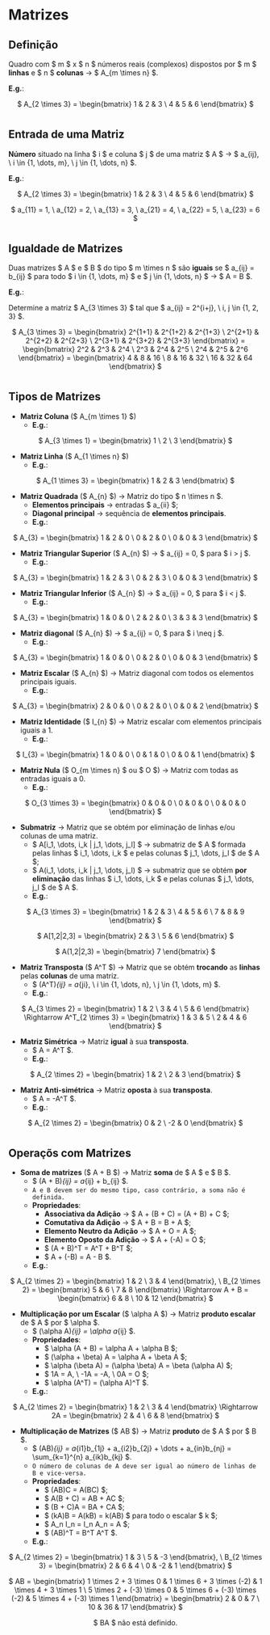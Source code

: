 # __Matrizes__

## __Definição__

Quadro com $ m $ x $ n $ números reais (complexos) dispostos por $ m $ __linhas__ e $ n $ __colunas__ -> $ A_{m \times n} $.

__E.g.__: 

<div align=center>

$ A_{2 \times 3} = \begin{bmatrix} 1 & 2 & 3 \\ 4 & 5 & 6 \end{bmatrix} $

</div>

#

## __Entrada de uma Matriz__

__Número__ situado na linha $ i $ e coluna $ j $ de uma matriz $ A $ -> $ a_{ij}, \ i \in \{1, \dots, m\}, \ j \in \{1, \dots, n\} $.

__E.g.__:

<div align=center>

$ A_{2 \times 3} = \begin{bmatrix} 1 & 2 & 3 \\ 4 & 5 & 6 \end{bmatrix} $

$ a_{11} = 1, \ a_{12} = 2, \ a_{13} = 3, \ a_{21} = 4, \ a_{22} = 5, \ a_{23} = 6 $

</div>

#

## __Igualdade de Matrizes__

Duas matrizes $ A $ e $ B $ do tipo $ m \times n $ são __iguais__ se $ a_{ij} = b_{ij} $ para todo $ i \in \{1, \dots, m\} $ e $ j \in \{1, \dots, n\} $ -> $ A = B $.

__E.g.__:

Determine a matriz $ A_{3 \times 3} $ tal que $ a_{ij} = 2^{i+j}, \ i, j \in \{1, 2, 3\} $.

<div align=center>

$ A_{3 \times 3} = \begin{bmatrix} 2^{1+1} & 2^{1+2} & 2^{1+3} \\ 2^{2+1} & 2^{2+2} & 2^{2+3} \\ 2^{3+1} & 2^{3+2} & 2^{3+3} \end{bmatrix} = \begin{bmatrix} 2^2 & 2^3 & 2^4 \\ 2^3 & 2^4 & 2^5 \\ 2^4 & 2^5 & 2^6 \end{bmatrix} = \begin{bmatrix} 4 & 8 & 16 \\ 8 & 16 & 32 \\ 16 & 32 & 64 \end{bmatrix} $

</div>

#

## __Tipos de Matrizes__

* __Matriz Coluna__ ($ A_{m \times 1} $)
    * __E.g.__:

<div align=center>

$ A_{3 \times 1} = \begin{bmatrix} 1 \\ 2 \\ 3 \end{bmatrix} $

</div>

* __Matriz Linha__ ($ A_{1 \times n} $)
    * __E.g.__:

<div align=center>

$ A_{1 \times 3} = \begin{bmatrix} 1 & 2 & 3 \end{bmatrix} $

</div>

* __Matriz Quadrada__ ($ A_{n} $) -> Matriz do tipo $ n \times n $.
    * __Elementos principais__ -> entradas $ a_{ii} $;
    * __Diagonal principal__ -> sequência de __elementos principais__.
    * __E.g.__:

<div align=center>

$ A_{3} = \begin{bmatrix} 1 & 2 & 0 \\ 0 & 2 & 0 \\ 0 & 0 & 3 \end{bmatrix} $

</div>

* __Matriz Triangular Superior__ ($ A_{n} $) -> $ a_{ij} = 0, $ para $ i > j $.
    * __E.g.__:

<div align=center>

$ A_{3} = \begin{bmatrix} 1 & 2 & 3 \\ 0 & 2 & 3 \\ 0 & 0 & 3 \end{bmatrix} $

</div>

* __Matriz Triangular Inferior__ ($ A_{n} $) -> $ a_{ij} = 0, $ para $ i < j $.
    * __E.g.__:

<div align=center>

$ A_{3} = \begin{bmatrix} 1 & 0 & 0 \\ 2 & 2 & 0 \\ 3 & 3 & 3 \end{bmatrix} $

</div>

* __Matriz diagonal__ ($ A_{n} $) -> $ a_{ij} = 0, $ para $ i \neq j $.
    * __E.g.__:

<div align=center>

$ A_{3} = \begin{bmatrix} 1 & 0 & 0 \\ 0 & 2 & 0 \\ 0 & 0 & 3 \end{bmatrix} $

</div>

* __Matriz Escalar__ ($ A_{n} $) -> Matriz diagonal com todos os elementos principais iguais.
    * __E.g.__:

<div align=center>

$ A_{3} = \begin{bmatrix} 2 & 0 & 0 \\ 0 & 2 & 0 \\ 0 & 0 & 2 \end{bmatrix} $

</div>

* __Matriz Identidade__ ($ I_{n} $) -> Matriz escalar com elementos principais iguais a 1.
    * __E.g.__:

<div align=center>

$ I_{3} = \begin{bmatrix} 1 & 0 & 0 \\ 0 & 1 & 0 \\ 0 & 0 & 1 \end{bmatrix} $

</div>

* __Matriz Nula__ ($ O_{m \times n} $ ou $ O $) -> Matriz com todas as entradas iguais a 0.
    * __E.g.__:

<div align=center>

$ O_{3 \times 3} = \begin{bmatrix} 0 & 0 & 0 \\ 0 & 0 & 0 \\ 0 & 0 & 0 \end{bmatrix} $

</div>

* __Submatriz__ -> Matriz que se obtém por eliminação de linhas e/ou colunas de uma matriz.
    * $ A[i_1, \dots, i_k | j_1, \dots, j_l] $ -> submatriz de $ A $ formada pelas linhas $ i_1, \dots, i_k $ e pelas colunas $ j_1, \dots, j_l $ de $ A $;
    * $ A(i_1, \dots, i_k | j_1, \dots, j_l) $ -> submatriz que se obtém __por eliminação__ das linhas $ i_1, \dots, i_k $ e pelas colunas $ j_1, \dots, j_l $ de $ A $.
    * __E.g.__:

<div align=center>

$ A_{3 \times 3} = \begin{bmatrix} 1 & 2 & 3 \\ 4 & 5 & 6 \\ 7 & 8 & 9 \end{bmatrix} $

$ A[1,2|2,3] = \begin{bmatrix} 2 & 3 \\ 5 & 6 \end{bmatrix} $

$ A(1,2|2,3) = \begin{bmatrix} 7 \end{bmatrix} $

</div>

* __Matriz Transposta__ ($ A^T $) -> Matriz que se obtém __trocando__ as __linhas__ pelas __colunas__ de uma matriz.
    * $ (A^T)_{ij} = a_{ji}, \ i \in \{1, \dots, n\}, \ j \in \{1, \dots, m\} $.
    * __E.g.__:

<div align=center>

$ A_{3 \times 2} = \begin{bmatrix} 1 & 2 \\ 3 & 4 \\ 5 & 6 \end{bmatrix} \Rightarrow A^T_{2 \times 3} = \begin{bmatrix} 1 & 3 & 5 \\ 2 & 4 & 6 \end{bmatrix} $

</div>

* __Matriz Simétrica__ -> Matriz __igual__ à sua __transposta__.
    * $ A = A^T $.
    * __E.g.__:

<div align=center>

$ A_{2 \times 2} = \begin{bmatrix} 1 & 2 \\ 2 & 3 \end{bmatrix} $

</div>

* __Matriz Anti-simétrica__ -> Matriz __oposta__ à sua __transposta__.
    * $ A = -A^T $.
    * __E.g.__:

<div align=center>

$ A_{2 \times 2} = \begin{bmatrix} 0 & 2 \\ -2 & 0 \end{bmatrix} $

</div>

#

## __Operaçõs com Matrizes__

* __Soma de matrizes__ ($ A + B $) -> Matriz __soma__ de $ A $ e $ B $.
    * $ (A + B)_{ij} = a_{ij} + b_{ij} $.
    * ``A e B devem ser do mesmo tipo, caso contrário, a soma não é definida.``
    * __Propriedades__:
        * __Associativa da Adição__ -> $ A + (B + C) = (A + B) + C $;
        * __Comutativa da Adição__ -> $ A + B = B + A $;
        * __Elemento Neutro da Adição__ -> $ A + O = A $;
        * __Elemento Oposto da Adição__ -> $ A + (-A) = O $;
        * $ (A + B)^T = A^T + B^T $;
        * $ A + (-B) = A - B $.
    * __E.g.__:

<div align=center>

$ A_{2 \times 2} = \begin{bmatrix} 1 & 2 \\ 3 & 4 \end{bmatrix}, \ B_{2 \times 2} = \begin{bmatrix} 5 & 6 \\ 7 & 8 \end{bmatrix} \Rightarrow A + B = \begin{bmatrix} 6 & 8 \\ 10 & 12 \end{bmatrix} $

</div>

* __Multiplicação por um Escalar__ ($ \alpha A $) -> Matriz __produto escalar__ de $ A $ por $ \alpha $.
    * $ (\alpha A)_{ij} = \alpha a_{ij} $.
    * __Propriedades__:
        * $ \alpha (A + B) = \alpha A + \alpha B $;
        * $ (\alpha + \beta) A = \alpha A + \beta A $;
        * $ \alpha (\beta A) = (\alpha \beta) A = \beta (\alpha A) $;
        * $ 1A = A, \ -1A = -A, \ 0A = O $;
        * $ \alpha (A^T) = (\alpha A)^T $.
    * __E.g.__:

<div align=center>

$ A_{2 \times 2} = \begin{bmatrix} 1 & 2 \\ 3 & 4 \end{bmatrix} \Rightarrow 2A = \begin{bmatrix} 2 & 4 \\ 6 & 8 \end{bmatrix} $

</div>

* __Multiplicação de Matrizes__ ($ AB $) -> Matriz __produto__ de $ A $ por $ B $.
    * $ (AB)_{ij} = a_{i1}b_{1j} + a_{i2}b_{2j} + \dots + a_{in}b_{nj} = \sum_{k=1}^{n} a_{ik}b_{kj} $.
    * ``O número de colunas de A deve ser igual ao número de linhas de B e vice-versa.``
    * __Propriedades__:
        * $ (AB)C = A(BC) $;
        * $ A(B + C) = AB + AC $;
        * $ (B + C)A = BA + CA $;
        * $ (kA)B = A(kB) = k(AB) $ para todo o escalar $ k $;
        * $ A_n I_n = I_n A_n = A $;
        * $ (AB)^T = B^T A^T $.
    * __E.g.__:

<div align=center>

$ A_{2 \times 2} = \begin{bmatrix} 1 & 3 \\ 5 & -3 \end{bmatrix}, \ B_{2 \times 3} = \begin{bmatrix} 2 & 6 & 4 \\ 0 & -2 & 1 \end{bmatrix} $

$ AB = \begin{bmatrix} 1 \times 2 + 3 \times 0 & 1 \times 6 + 3 \times (-2) & 1 \times 4 + 3 \times 1 \\ 5 \times 2 + (-3) \times 0 & 5 \times 6 + (-3) \times (-2) & 5 \times 4 + (-3) \times 1 \end{bmatrix} = \begin{bmatrix} 2 & 0 & 7 \\ 10 & 36 & 17 \end{bmatrix} $

$ BA $ não está definido.

</div>